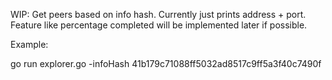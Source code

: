 WIP: Get peers based on info hash. Currently just prints address + port. Feature like percentage completed will be implemented later if possible.

Example:

go run explorer.go -infoHash 41b179c71088ff5032ad8517c9ff5a3f40c7490f

